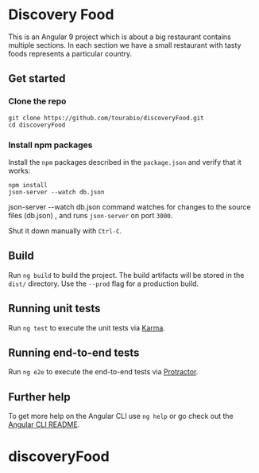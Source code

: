 # Discovery Food

This is an Angular 9 project which is about a big restaurant contains multiple sections. In each section we have a small restaurant with tasty foods represents a particular country.

## Get started

### Clone the repo

```shell
git clone https://github.com/tourabio/discoveryFood.git
cd discoveryFood
```

### Install npm packages

Install the `npm` packages described in the `package.json` and verify that it works:

```shell
npm install
json-server --watch db.json
```

json-server --watch db.json command watches for changes to the source files (db.json) , and runs `json-server` on port `3000`.

Shut it down manually with `Ctrl-C`.
## Build

Run `ng build` to build the project. The build artifacts will be stored in the `dist/` directory. Use the `--prod` flag for a production build.

## Running unit tests

Run `ng test` to execute the unit tests via [Karma](https://karma-runner.github.io).

## Running end-to-end tests

Run `ng e2e` to execute the end-to-end tests via [Protractor](http://www.protractortest.org/).

## Further help

To get more help on the Angular CLI use `ng help` or go check out the [Angular CLI README](https://github.com/angular/angular-cli/blob/master/README.md).
# discoveryFood

